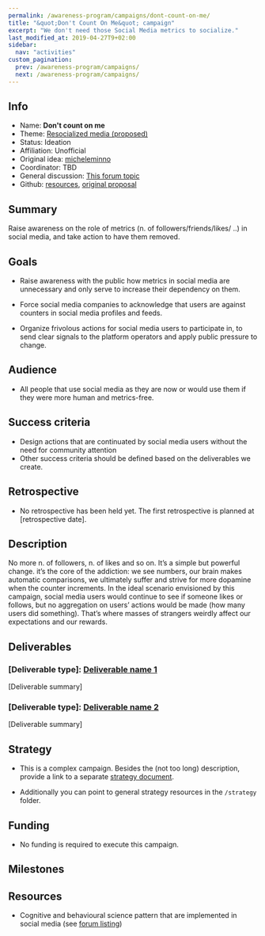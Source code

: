 ```yaml
---
permalink: /awareness-program/campaigns/dont-count-on-me/
title: "&quot;Don't Count On Me&quot; campaign"
excerpt: "We don't need those Social Media metrics to socialize."
last_modified_at: 2019-04-27T9+02:00
sidebar:
  nav: "activities"
custom_pagination:
  prev: /awareness-program/campaigns/
  next: /awareness-program/campaigns/
---
```


<!-- Please fill in the information below each header according to the instructions.

       - Do NOT remove section headers. Instead add the placeholder text if the section is not needed.
       - You can leave the comments. They can be helpful when editing the issue later on.
       - Replace brackets with appropriate information (unless part of a link), leaving formatting intact.
       - The non-comments texts below provide examples, unless they are placeholder text

    Note: You will not be wasting your time documenting all this. The information in this issue
          should be copied to the Campaign README.md after your feedback is incorporated.
-->

## Info 

<!-- Provide short name that reflects the gist of the campaign, used as working title.
      Also add the link to community forum topic that is used for general discussion. 

      Valid values for 'Status' are: Ideation, Preparing, Launched, Finished
      Valid values for 'Affiliation' are: Official, Unofficial
      Original idea: Link to forum user that first came up with campaign idea
      Coordinator: Link to forum user responsible for coordinating tasks for this campaign, or 'TBD'
-->

- Name: **Don't count on me**
- Theme: [Resocialized media (proposed)](https://github.com/humanetech-community/humanetech-community-awareness/issues/61)
- Status: Ideation
- Affiliation: Unofficial
- Original idea: [micheleminno](https://community.humanetech.com/u/micheleminno/summary)
- Coordinator: TBD
- General discussion: [This forum topic](https://community.humanetech.com/t/1466)
- Github: [resources](https://github.com/humanetech-community/awareness-program/tree/master/campaigns/dont-count-on-me), [original proposal](https://github.com/humanetech-community/awareness-program/issues/60)

## Summary 

<!-- Clear and concise explanation in 1-3 lines of text. -->

Raise awareness on the role of metrics (n. of followers/friends/likes/ ..)  in social media, and take action to have them removed.

## Goals

<!-- Bullet list of the intended effects of the campaign, separated by empty lines. -->

- Raise awareness with the public how metrics in social media are unnecessary and only serve to increase their dependency on them.

- Force social media companies to acknowledge that users are against counters in social media profiles and feeds.

- Organize frivolous actions for social media users to participate in, to send clear signals to the platform operators and apply public pressure to change.



## Audience

<!-- The demographic audience the campaign is targeted to. -->

- All people that use social media as they are now or would use them if they were more human and metrics-free.

## Success criteria

<!-- (optional) Bullet list detailing how success is measured. -->

- Design actions that are continuated by social media users without the need for community attention
- Other success criteria should be defined based on the deliverables we create.

## Retrospective

<!-- (optional) Analysis of results after campaign has ended, to see if success criteria were met, and to learn lessons for future campaigns. Use the placeholder text is no retrospective was held yet. Add a date indicator if possible (e.g. 'after 3 months', '24-11-2018'). -->

- No retrospective has been held yet. The first retrospective is planned at [retrospective date].

## Description

<!-- A longer, more elaborate description (one or more paragraphs of text) -->

No more n. of followers, n. of likes and so on. It’s a simple but powerful change. it’s the core of the addiction: we see numbers, our brain makes automatic comparisons, we ultimately suffer and strive for more dopamine when the counter increments. In the ideal scenario envisioned by this campaign, social media users would continue to see if someone likes or follows, but no aggregation on users’ actions would be made (how many users did something). That’s where masses of strangers weirdly affect our expectations and our rewards.

## Deliverables

<!-- Sub-headers with the planned deliverables and their summaries. Update this later to reflect changes.  The second sub-header gives an example. -->

### [Deliverable type]: [Deliverable name 1](deliverable1-url) 

[Deliverable summary]

### [Deliverable type]: [Deliverable name 2](deliverable2-url)

[Deliverable summary]

## Strategy

<!-- Outline the (draft) strategy required to attain the success criteria (one or more paragraphs of text, use formatting - like lists - where appropriate). Use this placeholder text if this section is not needed:

- This campaign does not require a strategy. Strategy is defined on the Theme, or in Deliverables.
 -->

- This is a complex campaign. Besides the (not too long) description, provide a link to a separate [strategy document](campaigns/[campaign-folder]/campaign-strategy.md).

- Additionally you can point to general strategy resources in the `/strategy` folder.

## Funding

<!-- (optional) Financial requirements, required budget, ways to obtain funds (keep it short, couple of paragraphs, some bullets). If necessary link to separate detailed funding document. Use the placeholder text if no funding is required. -->

- No funding is required to execute this campaign. 

## Milestones

<!-- (optional) Bullet list of past and future milestones for the campaign. Or placeholder bullet "No milestones have been defined." -->



## Resources

<!-- (optional) Links to relevant folders, files and external information, or leave the placeholder text. -->

- Cognitive and behavioural science pattern that are implemented in social media (see [forum listing](https://community.humanetech.com/t/2951))

